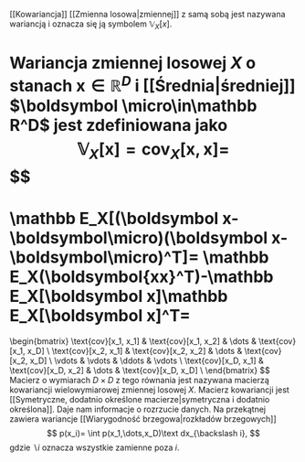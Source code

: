 [[Kowariancja]] [[Zmienna losowa|zmiennej]] z samą sobą jest nazywana wariancją i oznacza się ją symbolem $\mathbb V_X[x]$. 

Wariancja zmiennej losowej $X$ o stanach $\boldsymbol x\in\mathbb R^D$ i [[Średnia|średniej]] $\boldsymbol \micro\in\mathbb R^D$ jest zdefiniowana jako 
$$
\mathbb V_X[\boldsymbol x]=\text{cov}_X[\boldsymbol x, \boldsymbol x] =
$$
$$
=
\mathbb E_X[(\boldsymbol x-\boldsymbol\micro)(\boldsymbol x-\boldsymbol\micro)^T]=
\mathbb E_X(\boldsymbol{xx}^T)-\mathbb E_X[\boldsymbol x]\mathbb E_X[\boldsymbol x]^T=
$$
$$
=
\begin{bmatrix}
\text{cov}[x_1, x_1] & \text{cov}[x_1, x_2] & \dots & \text{cov}[x_1, x_D] \\
\text{cov}[x_2, x_1] & \text{cov}[x_2, x_2] & \dots & \text{cov}[x_2, x_D] \\
\vdots & \vdots & \ddots & \vdots \\
\text{cov}[x_D, x_1] & \text{cov}[x_D, x_2] & \dots & \text{cov}[x_D, x_D] \\
\end{bmatrix}
$$
Macierz o wymiarach $D\times D$ z tego równania jest nazywana macierzą kowariancji wielowymiarowej zmiennej losowej $X$. Macierz kowariancji jest [[Symetryczne, dodatnio określone macierze|symetryczna i dodatnio określona]]. Daje nam informacje o rozrzucie danych. Na przekątnej zawiera wariancje [[Wiarygodność brzegowa|rozkładów brzegowych]]
$$
p(x_i)=
\int p(x_1,\dots,x_D)\text dx_{\backslash i},
$$
gdzie $\backslash i$ oznacza wszystkie zamienne poza $i$. 